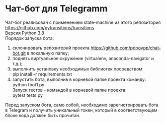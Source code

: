 # Чат-бот для Telegramm
Чат-бот реализован с применением state-machine из этого репозитория <br> 
https://github.com/pytransitions/transitions <br>
Версия Python 3.8 <br>
Порядок запуска бота: <br>
1) склонировать репозиторий проекта https://github.com/popovpp/chat-bot.git в локальную папку; <br>
2) поднять виртуальное окружение (virtualenv, anaconda-navigator и т.д.); <br>
3) выполнить установку необходимых библиотек посредством: <br>
pip install -r requirements.txt <br>
4) запустить бота, выполнив в корневой папке проекта команду: <br>
python tbot1.py <br>
Запуск тестов - командой в корневой папке проекта: <br>
pytest tests.py <br>

Перед запуском бота, само собой, необходимо зарегистрировать бота в Telegram и получить уникальный токен, который в соответствующем блоке кода должен быть прочитан.
